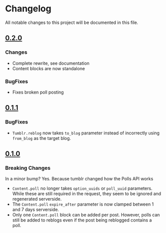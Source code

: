 # Changelog

All notable changes to this project will be documented in this file.

## [0.2.0]

### Changes

- Complete rewrite, see documentation
- Content blocks are now standalone

### BugFixes

- Fixes broken poll posting

## [0.1.1]

### BugFixes

- `Tumblr.reblog` now takes `to_blog` parameter instead of incorrectly
  using `from_blog` as the target blog.

## [0.1.0]

### Breaking Changes

In a minor bump? Yes. Because tumblr changed how the Polls API works

- `Content.poll` no longer takes `option_uuids` or `poll_uuid` parameters. While
  these are still required in the request, they seem to be ignored and
  regenerated serverside.
- The `Content.poll` `expire_after` parameter is now clamped between 1 and 7
  days serverside.
- Only one `Content.poll` block can be added per post. However, polls can still
  be added to reblogs even if the post being reblogged contains a poll.

[0.2.0]: https://github.com/James-Ansley/tumblr-dot-com/compare/v0.1.1...v0.2.0

[0.1.1]: https://github.com/James-Ansley/tumblr-dot-com/compare/v0.1.0...v0.1.1

[0.1.0]: https://github.com/James-Ansley/tumblr-dot-com/compare/v0.0.1...v0.1.0
